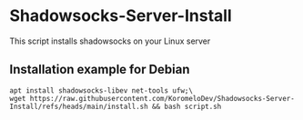 # Shadowsocks-Server-Install
This script installs shadowsocks on your Linux server

## Installation example for Debian
```
apt install shadowsocks-libev net-tools ufw;\
wget https://raw.githubusercontent.com/KoromeloDev/Shadowsocks-Server-Install/refs/heads/main/install.sh && bash script.sh
```

